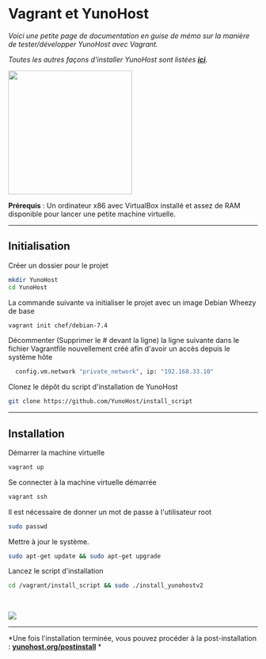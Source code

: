 # Vagrant et YunoHost

*Voici une petite page de documentation en guise de mémo sur la manière de tester/développer YunoHost avec Vagrant.*

*Toutes les autres façons d'installer YunoHost sont listées **[ici](/install_fr)**.*

<img src="https://yunohost.org/images/vagrant.png" width=250>

**Prérequis** : Un ordinateur x86 avec VirtualBox installé et assez de RAM disponible pour lancer une petite machine virtuelle.

---

## Initialisation

Créer un dossier pour le projet
```bash
mkdir YunoHost
cd YunoHost
```

La commande suivante va initialiser le projet avec un image Debian Wheezy de base
```bash
vagrant init chef/debian-7.4
```

Décommenter (Supprimer le # devant la ligne) la ligne suivante dans le fichier Vagrantfile nouvellement créé afin d'avoir un accès depuis le système hôte
```bash
  config.vm.network "private_network", ip: "192.168.33.10"
```

Clonez le dépôt du script d'installation de YunoHost
```bash
git clone https://github.com/YunoHost/install_script
```

---

## Installation

Démarrer la machine virtuelle
```bash
vagrant up
```

Se connecter à la machine virtuelle démarrée
```bash
vagrant ssh
```

Il est nécessaire de donner un mot de passe à l'utilisateur root
```bash
sudo passwd
```

Mettre à jour le système.
```bash
sudo apt-get update && sudo apt-get upgrade
```

Lancez le script d'installation
```bash
cd /vagrant/install_script && sudo ./install_yunohostv2
```

<br>

<p class="text-center">
<img src="https://yunohost.org/images/install_script.png">
</p>

---

*Une fois l'installation terminée, vous pouvez procéder à la post-installation : **[yunohost.org/postinstall](/postinstall_fr)** *
